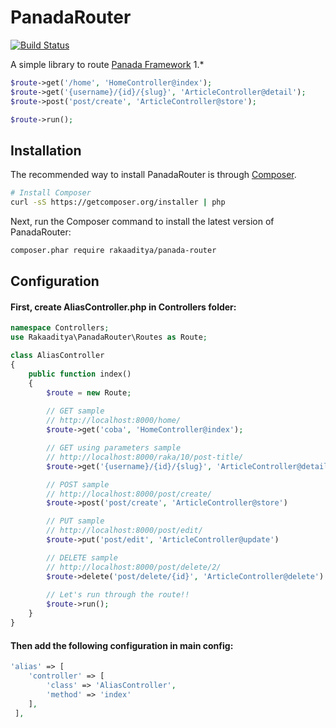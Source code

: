 # PanadaRouter
[![Build Status](https://travis-ci.org/rakaaditya/panada-router.svg?branch=master)](https://travis-ci.org/rakaaditya/panada-router)

A simple library to route [Panada Framework](http://panadaframework.com/) 1.*

```php
$route->get('/home', 'HomeController@index');
$route->get('{username}/{id}/{slug}', 'ArticleController@detail');
$route->post('post/create', 'ArticleController@store');

$route->run();
```

## Installation

The recommended way to install PanadaRouter is through
[Composer](http://getcomposer.org).

```bash
# Install Composer
curl -sS https://getcomposer.org/installer | php
```

Next, run the Composer command to install the latest version of PanadaRouter:

```bash
composer.phar require rakaaditya/panada-router
```
## Configuration

#### First, create AliasController.php in Controllers folder:

```php
namespace Controllers;
use Rakaaditya\PanadaRouter\Routes as Route;

class AliasController
{
    public function index()
    {
        $route = new Route;
        
        // GET sample
        // http://localhost:8000/home/
        $route->get('coba', 'HomeController@index');

        // GET using parameters sample
        // http://localhost:8000/raka/10/post-title/
        $route->get('{username}/{id}/{slug}', 'ArticleController@detail');

        // POST sample
        // http://localhost:8000/post/create/
        $route->post('post/create', 'ArticleController@store')

        // PUT sample
        // http://localhost:8000/post/edit/
        $route->put('post/edit', 'ArticleController@update')

        // DELETE sample
        // http://localhost:8000/post/delete/2/
        $route->delete('post/delete/{id}', 'ArticleController@delete')
        
        // Let's run through the route!!
        $route->run();
    }
}

```

#### Then add the following configuration in main config:
```php
'alias' => [
    'controller' => [
        'class' => 'AliasController',
        'method' => 'index'
    ],
 ],
```
